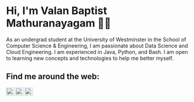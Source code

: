 # Hi, I'm Valan Baptist Mathuranayagam 👋🏾 

As an undergrad student at the University of Westminster in the School of Computer Science & Engineering, I am passionate about Data Science and Cloud Engineering. I am experienced in Java, Python, and Bash. I am open to learning new concepts and technologies to help me better myself.

## Find me around the web:

[<img align="left" alt="codeSTACKr | Kaggle" width="22px" src="https://github.com/valanm22/valanm22/blob/main/kaggle.svg" />][kaggle]
[<img align="left" alt="codeSTACKr | LinkedIn" width="22px" src="https://github.com/valanm22/valanm22/blob/main/linkedin.svg" />][linkedin]
[<img align="left" alt="codeSTACKr | Stack Overflow" width="22px" src="https://github.com/valanm22/valanm22/blob/main/stackoverflow.svg" />][stackoverflow]

<br />

[kaggle]: https://www.kaggle.com/valan22
[linkedin]: https://www.linkedin.com/in/valan-baptist-mathuranayagam-42b620213/
[stackoverflow]: https://stackoverflow.com/users/17031913/valan
